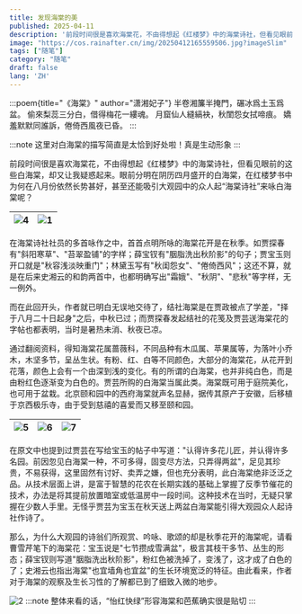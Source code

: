 ```yaml
---
title: 发现海棠的美
published: 2025-04-11
description: '前段时间很是喜欢海棠花，不由得想起《红楼梦》中的海棠诗社，但看见眼前的这些白海棠，却又让我疑惑起来。眼前分明在阴历四月盛开的白海棠，在红楼梦书中为何在八月份依然长势甚好，甚至还能吸引大观园中的众人起“海棠诗社”来咏白海棠呢？	'
image: "https://cos.rainafter.cn/img/20250412165559506.jpg?imageSlim"
tags: ["随笔"]
category: "随笔"
draft: false 
lang: 'ZH' 
---
```


:::poem{title="《海棠》" author="潇湘妃子"}
半卷湘簾半掩門，碾冰爲土玉爲盆。
偷來梨蕊三分白，借得梅花一縷魂。
月窟仙人縫縞袂，秋閨怨女拭啼痕。
嬌羞默默同誰訴，倦倚西風夜已昏。
:::

:::note
这里对白海棠的描写简直是太恰到好处啦！真是生动形象
:::

前段时间很是喜欢海棠花，不由得想起《红楼梦》中的海棠诗社，但看见眼前的这些白海棠，却又让我疑惑起来。眼前分明在阴历四月盛开的白海棠，在红楼梦书中为何在八月份依然长势甚好，甚至还能吸引大观园中的众人起“海棠诗社”来咏白海棠呢？	

| ![4](https://cos.rainafter.cn/img/20250412165559506.jpg?imageSlim) | ![1](https://cos.rainafter.cn/img/20250412165546367.jpg?imageSlim) |
| ------------------------------------------------------------ | ------------------------------------------------------------ |

在海棠诗社社员的多首咏作之中，首首点明所咏的海棠花开是在秋季。如贾探春有"斜阳寒草"、"苔翠盈铺"的字样；薛宝钗有"胭脂洗出秋阶影"的句子；贾宝玉则开口就是"秋容浅淡映重门"；林黛玉写有"秋闺怨女"、"倦倚西风"；这还不算，就是在后来史湘云的和韵两首中，也都明确写出"霜娥"、"秋阴"、"悲秋"等字样，无一例外。

而在此回开头，作者就已明白无误地交待了，结社海棠是在贾政被点了学差，"择于八月二十日起身"之后，中秋已过；而贾探春发起结社的花笺及贾芸送海棠花的字帖也都表明，当时是暑热未消、秋夜已凉。

通过翻阅资料，得知海棠花属蔷薇科，不同品种有木瓜属、苹果属等，为落叶小乔木，木坚多节，呈丛生状。有粉、红、白等不同颜色，大部分的海棠花，从花开到花落，颜色上会有一个由深到浅的变化。有的所谓的白海棠，也并非纯白色，而是由粉红色逐渐变为白色的。贾芸所购的白海棠当属此类。海棠既可用于庭院美化，也可用于盆栽。北京颐和园中的西府海棠就声名显赫，据传其原产于安徽，后移植于京西极乐寺，由于受到慈禧的喜爱而又移至颐和园。

| ![5](https://cos.rainafter.cn/img/20250412165559409.jpg?imageSlim) | ![6](https://cos.rainafter.cn/img/20250412165559361.jpg?imageSlim) | ![7](https://cos.rainafter.cn/img/20250412165559558.jpg?imageSlim) |
| ------------------------------------------------------------ | ------------------------------------------------------------ | ------------------------------------------------------------ |

在原文中也提到过贾芸在写给宝玉的帖子中写道："认得许多花儿匠，并认得许多名园。前因忽见白海棠一种，不可多得，固变尽方法，只弄得两盆"，足见其珍贵，不易获得，这里固然有讨好、卖弄之嫌，但也充分表明，此白海棠绝非泛泛之品。从技术层面上讲，是富于智慧的花农在长期实践的基础上掌握了反季节催花的技术，办法是将其提前放置暗室或低温房中一段时间。这种技术在当时，无疑只掌握在少数人手里。无怪乎贾芸为宝玉在秋天送上两盆白海棠能引得大观园众人起诗社作诗了。

那么，为什么大观园的诗翁们所观赏、吟咏、歌颂的却是秋季花开的海棠呢，请看曹雪芹笔下的海棠花：宝玉说是"七节攒成雪满盆"，极言其枝干多节、丛生的形态；薛宝钗则写道"胭脂洗出秋阶影"，粉红色被洗掉了，变浅了，这才成了白色的了；史湘云也指出海棠"也宜墙角也宜盆"的生长环境宽泛的特征。由此看来，作者对于海棠的观察及生长习性的了解都已到了细致入微的地步。

![2](https://cos.rainafter.cn/img/20250412165559610.jpg?imageSlim)
:::note
整体来看的话，“怡红快绿”形容海棠和芭蕉确实很是贴切
:::
